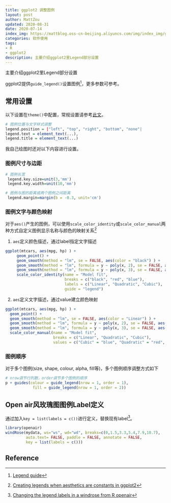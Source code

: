 ```yaml
---
title: ggplot2 调整图例
layout: post
author: MattZou
updated: 2020-08-31
date: 2020-07-14
index_img: https://mattblog.oss-cn-beijing.aliyuncs.com/img/index_img/ggplot2-legend-example.png
categories: 软件使用
tags:
- R
- ggplot2
description: 主要介绍ggplot2里Legend部分设置
---
```


主要介绍ggplot2里Legend部分设置

ggplot2提供`guide_legend()`设置图例[^1]，更多参数可参考。

## 常用设置
以下设置在`theme()`中配置，常规设置请参考[此文](http://www.sthda.com/english/wiki/ggplot2-legend-easy-steps-to-change-the-position-and-the-appearance-of-a-graph-legend-in-r-software)。
``` r
# 图例位置与文字样式调整
legend.position = |"left", "top", "right", "bottom", "none"|
legend.text = element_text(...),
legend.title = element_text(...)
```

我自己绘图时还对以下内容进行设置。

### 图例尺寸与边距
``` r
# 图例长宽
 legend.key.size=unit(3,'mm')
 legend.key.width=unit(10,'mm')

# 图例与图的距离或两个图例之间距离
 legend.margin=margin(b = -0.3, unit='cm')
```

### 图例文字与颜色映射
对于`aes()`产生的图例，可以使用`scale_color_identity`或`scale_color_manual`两种方式自定义图例显示名称与颜色的映射关系[^2]

1. `aes`定义颜色描述，通过label指定文字描述
``` r
ggplot(mtcars, aes(mpg, hp) ) +
     geom_point() +
     geom_smooth(method = "lm", se = FALSE, aes(color = "black") ) +
     geom_smooth(method = "lm", formula = y ~ poly(x, 2), se = FALSE, aes(color = "red")) +
     geom_smooth(method = "lm", formula = y ~ poly(x, 3), se = FALSE, aes(color = "blue")) +
     scale_color_identity(name = "Model fit",
                          breaks = c("black", "red", "blue"),
                          labels = c("Linear", "Quadratic", "Cubic"),
                          guide = "legend")
```
2. `aes`定义文字描述，通过value建立颜色映射
``` r
ggplot(mtcars, aes(mpg, hp) ) +
  geom_point() +
  geom_smooth(method = "lm", se = FALSE, aes(color = "Linear") ) +
  geom_smooth(method = "lm", formula = y ~ poly(x, 2), se = FALSE, aes(color = "Quadratic")) +
  geom_smooth(method = "lm", formula = y ~ poly(x, 3), se = FALSE, aes(color = "Cubic")) +
  scale_color_manual(name = "Model fit",
                     breaks = c("Linear", "Quadratic", "Cubic"),
                     values = c("Cubic" = "blue", "Quadratic" = "red", "Linear" = "black"))
```

### 图例顺序
对于多个图例(size, shape, colour, alpha, fill等)，多个图例顺序调整方式如下
``` r
# nrow调节行列数，order调节多个图例的顺序
p + guides(colour = guide_legend(nrow = 1, order = 1), 
            fill = guide_legend(nrow = 1, order = 2))
```

## Open air风玫瑰图图例Label定义
通过加入`key = list(labels = c())`进行定义，替换现有label[^3]。
``` r
library(openair)
windRose(mydata, ws="ws", wd="wd", breaks=c(0,1.5,3.3,5.4,7.9,10.7), 
         auto.text= FALSE, paddle = FALSE, annotate = FALSE,
         key = list(labels = c()))
```

## Reference
[^1]: [Legend guide](https://ggplot2.tidyverse.org/reference/guide_legend.html)
[^2]: [Creating legends when aesthetics are constants in ggplot2](https://aosmith.rbind.io/2018/07/19/manual-legends-ggplot2/)
[^3]: [Changing the legend labels in a windrose from R openair](https://databasefaq.com/index.php/answer/112135/r-legend-changing-the-legend-labels-in-a-windrose-from-r-openair)

